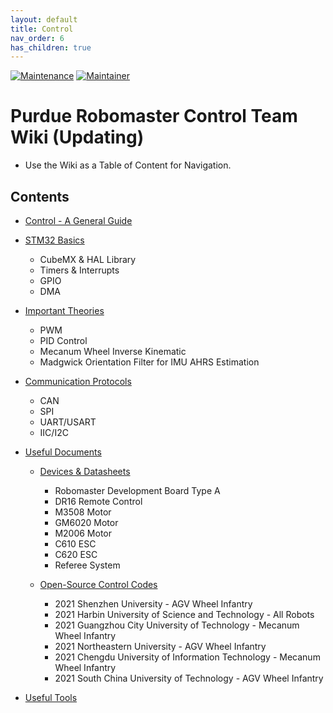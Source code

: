 ```yaml
---
layout: default
title: Control
nav_order: 6
has_children: true 
---
```

[![Maintenance](https://img.shields.io/badge/Maintained%3F-yes-green.svg)](https://github.com/RoboMaster-Club/PurdueRM-Wiki/pulse) 
[![Maintainer](https://img.shields.io/badge/Maintainer-Leo-blue)](https://github.com/CuboiLeo)

# Purdue Robomaster Control Team Wiki (Updating)
- Use the Wiki as a Table of Content for Navigation.

## Contents
- [Control - A General Guide](https://github.com/RoboMaster-Club/PurdueRM-Wiki/blob/gh-pages/docs/control/Control%20-%20%20A%20General%20Guide.md)

- [STM32 Basics](https://github.com/RoboMaster-Club/PurdueRM-Wiki/blob/gh-pages/docs/control/STM32%20Basics.md)
  - CubeMX & HAL Library
  - Timers & Interrupts
  - GPIO
  - DMA

- [Important Theories](https://github.com/RoboMaster-Club/PurdueRM-Wiki/blob/gh-pages/docs/control/Important%20Theories.md)
  - PWM
  - PID Control
  - Mecanum Wheel Inverse Kinematic
  - Madgwick Orientation Filter for IMU AHRS Estimation
  
- [Communication Protocols](https://github.com/RoboMaster-Club/PurdueRM-Wiki/blob/gh-pages/docs/control/Communication%20Prototols.md)
  - CAN
  - SPI
  - UART/USART
  - IIC/I2C

- [Useful Documents](https://github.com/RoboMaster-Club/PurdueRM-Wiki/tree/gh-pages/docs/control/Useful%20Documents)
  - [Devices & Datasheets](https://github.com/RoboMaster-Club/PurdueRM-Wiki/blob/gh-pages/docs/control/Useful%20Documents/Devices%20%26%20Datasheets.md)
    - Robomaster Development Board Type A
    - DR16 Remote Control
    - M3508 Motor
    - GM6020 Motor
    - M2006 Motor
    - C610 ESC
    - C620 ESC
    - Referee System
    
  - [Open-Source Control Codes](https://github.com/RoboMaster-Club/PurdueRM-Wiki/blob/gh-pages/docs/control/Useful%20Documents/Open-Source%20Control%20Code.md)
    - 2021 Shenzhen University - AGV Wheel Infantry
    - 2021 Harbin University of Science and Technology - All Robots
    - 2021 Guangzhou City University of Technology - Mecanum Wheel Infantry
    - 2021 Northeastern University - AGV Wheel Infantry
    - 2021 Chengdu University of Information Technology - Mecanum Wheel Infantry
    - 2021 South China University of Technology - AGV Wheel Infantry
    
- [Useful Tools](https://github.com/RoboMaster-Club/PurdueRM-Wiki/blob/gh-pages/docs/control/Useful%20Tools.md)
